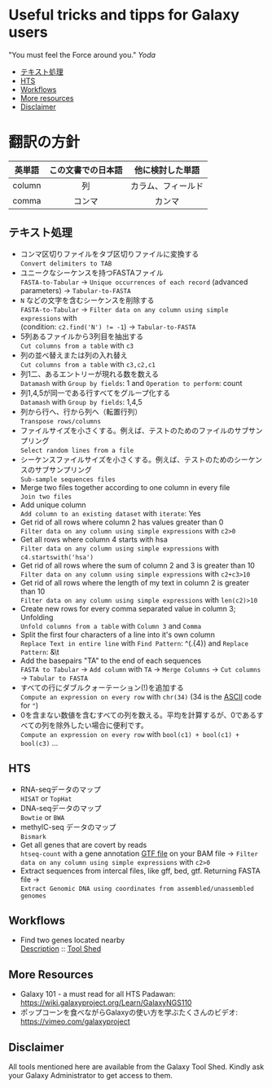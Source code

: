 # Useful tricks and tipps for Galaxy users

"You must feel the Force around you." *Yoda*

- [テキスト処理](#text-processing)
- [HTS](#hts)
- [Workflows](#workflows)
- [More resources](#more-resources)
- [Disclaimer](#disclaimer)

# 翻訳の方針

|英単語|この文書での日本語|他に検討した単語|
| :----: | :----: | :----: |
|column|列|カラム、フィールド|
|comma|コンマ|カンマ|


## テキスト処理
- コンマ区切りファイルをタブ区切りファイルに変換する<br>
   `Convert delimiters to TAB`
- ユニークなシーケンスを持つFASTAファイル<br>
   `FASTA-to-Tabular` → `Unique occurrences of each record` (advanced parameters) → `Tabular-to-FASTA`
- `N` などの文字を含むシーケンスを削除する<br>
  `FASTA-to-Tabular` → `Filter data on any column using simple expressions` with <br>(condition: `c2.find('N') != -1`) → `Tabular-to-FASTA`
- 5列あるファイルから3列目を抽出する<br>
  `Cut columns from a table` with `c3`
- 列の並べ替えまたは列の入れ替え<br>
  `Cut columns from a table` with `c3,c2,c1`
- 列1二、あるエントリーが現れる数を数える<br>
  `Datamash` with `Group by fields`: 1 and `Operation to perform`: count
- 列1,4,5が同一である行すべてをグループ化する<br>
  `Datamash` with `Group by fields`: 1,4,5
- 列から行へ、行から列へ（転置行列）<br>
  `Transpose rows/columns`
- ファイルサイズを小さくする。例えば、テストのためのファイルのサブサンプリング<br>
  `Select random lines from a file`
- シーケンスファイルサイズを小さくする。例えば、テストのためのシーケンスのサブサンプリング<br>
  `Sub-sample sequences files`
- Merge two files together according to one column in every file<br>
  `Join two files`
- Add unique column<br>
  `Add column to an existing dataset` with `iterate`: Yes
- Get rid of all rows where column 2 has values greater than 0<br>
  `Filter data on any column using simple expressions` with `c2>0`
- Get all rows where column 4 starts with hsa<br>
  `Filter data on any column using simple expressions` with `c4.startswith('hsa')`
- Get rid of all rows where the sum of column 2 and 3 is greater than 10<br>
  `Filter data on any column using simple expressions` with `c2+c3>10`
- Get rid of all rows where the length of my text in column 2 is greater than 10<br>
  `Filter data on any column using simple expressions` with `len(c2)>10`
- Create new rows for every comma separated value in column 3; Unfolding<br>
  `Unfold columns from a table` with `Column 3` and `Comma`
- Split the first four characters of a line into it's own column<br>
  `Replace Text in entire line` with `Find Pattern`: ^(.{4}) and `Replace Pattern`: &\t
- Add the basepairs "TA" to the end of each sequences<br>
  `FASTA to Tabular` → `Add column` with `TA` → `Merge Columns` → `Cut columns` → `Tabular to FASTA`
- すべての行にダブルクォーテーション(!)を追加する<br>
  `Compute an expression on every row` with `chr(34)` (34 is the [ASCII](http://www.asciitable.com/) code for `"`)
- 0を含まない数値を含むすべての列を数える。平均を計算するが、0であるすべての列を除外したい場合に便利です。<br>
  `Compute an expression on every row` with `bool(c1) + bool(c1) + bool(c3)` ...


## HTS
- RNA-seqデータのマップ<br>
  `HISAT` or `TopHat`
- DNA-seqデータのマップ<br>
  `Bowtie` or `BWA`
- methylC-seq データのマップ<br>
  `Bismark`
- Get all genes that are covert by reads<br>
  `htseq-count` with a gene annotation [GTF file](http://www.ensembl.org/info/website/upload/gff.html) on your BAM file  → `Filter data on any column using simple expressions` with `c2>0`
- Extract sequences from intercal files, like gff, bed, gtf. Returning FASTA file →<br>
  `Extract Genomic DNA using coordinates from assembled/unassembled genomes`

## Workflows
- Find two genes located nearby<br>
  [Description](https://github.com/bgruening/galaxytools/tree/master/workflows/ncbi_blast_plus/find_genes_located_nearby) :: [Tool Shed](https://toolshed.g2.bx.psu.edu/view/bgruening/find_genes_located_nearby_workflow)


## More Resources
 - Galaxy 101 - a must read for all HTS Padawan: https://wiki.galaxyproject.org/Learn/GalaxyNGS110
 - ポップコーンを食べながらGalaxyの使い方を学ぶたくさんのビデオ: https://vimeo.com/galaxyproject

## Disclaimer
All tools mentioned here are available from the Galaxy Tool Shed. Kindly ask your Galaxy Administrator to get access to them.
